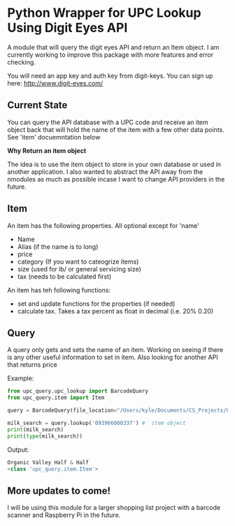 # Python Wrapper for UPC Lookup Using Digit Eyes API

A module that will query the digit eyes API and return an Item object. I am currently working to improve this package with more features and error checking.

You will need an app key and auth key from digit-keys. You can sign up here: http://www.digit-eyes.com/

## Current State
You can query the API database with a UPC code and receive an item object back that will hold the name of the item with a few other data points. See 'item' docuemntation below

**Why Return an item object**

The idea is to use the item object to store in your own database or used in another application. I also wanted to abstract the API away from the nmodules as much as possible incase I want to change API providers in the future. 


## Item
An item has the following properties. All optional except for 'name'
* Name
* Alias (if the name is to long)
* price
* category (If you want to cateogrize items)
* size (used for lb/ or general servicing size)
* tax (needs to be calculated first)

An item has teh following functions: 
* set and update functions for the properties (if needed)
* calculate tax. Takes a tax percent as float in decimal (i.e. 20% 0.20)


## Query
A query only gets and sets the name of an item. Working on seeing if there is 
any other useful information to set in item. 
Also looking for another API that returns price 


Example:
```python
from upc_query.upc_lookup import BarcodeQuery
from upc_query.item import Item

query = BarcodeQuery(file_location="/Users/kyle/Documents/CS_Projects/UPC_API/UPC_API/upc_query/secrets.json", setup_keys_with_file=True)

milk_search = query.lookup('093966000337') #  item object
print(milk_search)
print(type(milk_search))
```
Output:
```python
Organic Valley Half & Half
<class 'upc_query.item.Item'>
```

## More updates to come! 

I will be using this module for a larger shopping list project with a barcode scanner and Raspberry Pi in the future. 